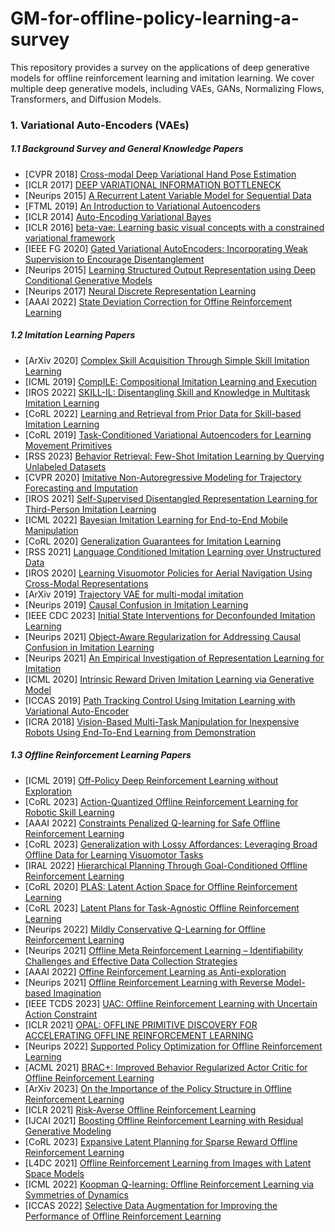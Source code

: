 # GM-for-offline-policy-learning-a-survey
This repository provides a survey on the applications of deep generative models for offline reinforcement learning and imitation learning. We cover multiple deep generative models, including VAEs, GANs, Normalizing Flows, Transformers, and Diffusion Models.

### 1. Variational Auto-Encoders (VAEs)

##### 1.1 Background Survey and General Knowledge Papers

* [CVPR 2018] [Cross-modal Deep Variational Hand Pose Estimation](https://openaccess.thecvf.com/content_cvpr_2018/papers/Spurr_Cross-Modal_Deep_Variational_CVPR_2018_paper.pdf)
* [ICLR 2017] [DEEP VARIATIONAL INFORMATION BOTTLENECK](https://arxiv.org/pdf/1612.00410.pdf)
* [Neurips 2015] [A Recurrent Latent Variable Model for Sequential Data](https://proceedings.neurips.cc/paper/2015/file/b618c3210e934362ac261db280128c22-Paper.pdf)
* [FTML 2019] [An Introduction to Variational Autoencoders](https://www.nowpublishers.com/article/Details/MAL-056)
* [ICLR 2014] [Auto-Encoding Variational Bayes](https://arxiv.org/pdf/1312.6114.pdf?source=post_page---------------------------)
* [ICLR 2016] [beta-vae: Learning basic visual concepts with a constrained variational framework](https://openreview.net/references/pdf?fbclid=IwAR0ToM3wj4gBJFQBkTF-rvD2RKTfmEWyBQ_So-VNZOOHWMbEJLvxxh3VfHw&id=Sy2fzU9gl)
* [IEEE FG 2020] [Gated Variational AutoEncoders: Incorporating Weak Supervision to Encourage Disentanglement](https://ieeexplore.ieee.org/stamp/stamp.jsp?arnumber=9320221&casa_token=1NuD9zPCiQgAAAAA:8p0kC7zqkbWEWzrcw3PQOAIN0SyEEjhPoeOYboqEAZvRofY4HF35bMLtsOsLVy5bpuk5ng5T&tag=1)
* [Neurips 2015] [Learning Structured Output Representation using Deep Conditional Generative Models](https://proceedings.neurips.cc/paper_files/paper/2015/file/8d55a249e6baa5c06772297520da2051-Paper.pdf)
* [Neurips 2017] [Neural Discrete Representation Learning](https://proceedings.neurips.cc/paper/2017/file/7a98af17e63a0ac09ce2e96d03992fbc-Paper.pdf)
* [AAAI 2022] [State Deviation Correction for Offine Reinforcement Learning](https://ojs.aaai.org/index.php/AAAI/article/view/20886)

##### 1.2 Imitation Learning Papers
* [ArXiv 2020] [Complex Skill Acquisition Through Simple Skill Imitation Learning](https://arxiv.org/pdf/2007.10281.pdf)
* [ICML 2019] [CompILE: Compositional Imitation Learning and Execution](http://proceedings.mlr.press/v97/kipf19a/kipf19a.pdf)
* [IROS 2022] [SKILL-IL: Disentangling Skill and Knowledge in Multitask Imitation Learning](https://ieeexplore.ieee.org/stamp/stamp.jsp?arnumber=9981375&casa_token=cR1C-kYRmj4AAAAA:q__0TXiOVwxbRoH4dCLyR_wnQ-kPxO7jVJYaQD0K1VZ8Nj5H6-uzfvk_W915XAJ8zz8X2DcM?tag=1)
* [CoRL 2022] [Learning and Retrieval from Prior Data for Skill-based Imitation Learning](https://openreview.net/pdf?id=QgXArq7RIh)
* [CoRL 2019] [Task-Conditioned Variational Autoencoders for Learning Movement Primitives](http://proceedings.mlr.press/v100/noseworthy20a/noseworthy20a.pdf)
* [RSS 2023] [Behavior Retrieval: Few-Shot Imitation Learning by Querying Unlabeled Datasets](https://www.roboticsproceedings.org/rss19/p011.pdf)
* [CVPR 2020] [Imitative Non-Autoregressive Modeling for Trajectory Forecasting and Imputation](https://openaccess.thecvf.com/content_CVPR_2020/papers/Qi_Imitative_Non-Autoregressive_Modeling_for_Trajectory_Forecasting_and_Imputation_CVPR_2020_paper.pdf)
* [IROS 2021] [Self-Supervised Disentangled Representation Learning for Third-Person Imitation Learning](https://ieeexplore.ieee.org/stamp/stamp.jsp?arnumber=9636363&casa_token=8rxU25a5M30AAAAA:kQBK0REcLZdEMvLBgZ1zA701lehbkwJnHw-cN7pF1FJOncrs1RLK0qmsvlR8qGEzpyIqf6ZX)
* [ICML 2022] [Bayesian Imitation Learning for End-to-End Mobile Manipulation](https://proceedings.mlr.press/v162/du22b/du22b.pdf)
* [CoRL 2020] [Generalization Guarantees for Imitation Learning](https://proceedings.mlr.press/v155/ren21a/ren21a.pdf)
* [RSS 2021] [Language Conditioned Imitation Learning over Unstructured Data](https://www.roboticsproceedings.org/rss17/p047.pdf)
* [IROS 2020] [Learning Visuomotor Policies for Aerial Navigation Using Cross-Modal Representations](https://ieeexplore.ieee.org/stamp/stamp.jsp?arnumber=9341049&casa_token=z1V_OVjSYbYAAAAA:dDx2X6RLitFHfX_7xp7R2_a7J4KVZ3C2ZTP8eVRj0AQut8TKR9H_u9mmskFpp4Gy22jXltcf)
* [ArXiv 2019] [Trajectory VAE for multi-modal imitation](https://openreview.net/pdf?id=Byx1VnR9K7)
* [Neurips 2019] [Causal Confusion in Imitation Learning](https://proceedings.neurips.cc/paper_files/paper/2019/file/947018640bf36a2bb609d3557a285329-Paper.pdf)
* [IEEE CDC 2023] [Initial State Interventions for Deconfounded Imitation Learning](https://ieeexplore.ieee.org/stamp/stamp.jsp?arnumber=10383252&casa_token=ZJyKVnPGGN8AAAAA:4uV47CMW5MgsBGknbyk4sjnMlNcBNFhP80jvPjZMdvHPmiuPq56T9ov5IUqhW6hZX8JU94HU)
* [Neurips 2021] [Object-Aware Regularization for Addressing Causal Confusion in Imitation Learning](https://proceedings.neurips.cc/paper/2021/file/17a3120e4e5fbdc3cb5b5f946809b06a-Paper.pdf)
* [Neurips 2021] [An Empirical Investigation of Representation Learning for Imitation](https://openreview.net/pdf?id=kBNhgqXatI)
* [ICML 2020] [Intrinsic Reward Driven Imitation Learning via Generative Model](http://proceedings.mlr.press/v119/yu20d/yu20d.pdf)
* [ICCAS 2019] [Path Tracking Control Using Imitation Learning with Variational Auto-Encoder](https://ieeexplore.ieee.org/stamp/stamp.jsp?arnumber=8971711&casa_token=jARtCQiMeeYAAAAA:onkkJlXxkmlIZwHbx1QjzhlWpm5KFsdiWyOac-n3MTd5NFO_nDZJI6oaiUaBFKjL-SP6y0nY)
* [ICRA 2018] [Vision-Based Multi-Task Manipulation for Inexpensive Robots Using End-To-End Learning from Demonstration](https://ieeexplore.ieee.org/stamp/stamp.jsp?arnumber=8461076&casa_token=qXDKtEqT2-QAAAAA:PwL1ljHs_VxpLbCpv7QlV2nArsMifteUbgAcMVd82nFeC6BSmQfLfi-6BbSwRwuVzqzieovf)


##### 1.3 Offline Reinforcement Learning Papers
* [ICML 2019] [Off-Policy Deep Reinforcement Learning without Exploration](http://proceedings.mlr.press/v97/fujimoto19a/fujimoto19a.pdf)
* [CoRL 2023] [Action-Quantized Offline Reinforcement Learning for Robotic Skill Learning](https://proceedings.mlr.press/v229/luo23a/luo23a.pdf)
* [AAAI 2022] [Constraints Penalized Q-learning for Safe Offline Reinforcement Learning](https://ojs.aaai.org/index.php/AAAI/article/view/20855)
* [CoRL 2023] [Generalization with Lossy Affordances: Leveraging Broad Offline Data for Learning Visuomotor Tasks](https://proceedings.mlr.press/v205/fang23a/fang23a.pdf)
* [IRAL 2022] [Hierarchical Planning Through Goal-Conditioned Offline Reinforcement Learning](https://ieeexplore.ieee.org/stamp/stamp.jsp?arnumber=9826807&casa_token=hG0zzkZ5t5cAAAAA:YbJettUnRFL2TaEkcLht0-hYtPM8IUFaKPvtG8V3_j-ikp6W9N1sAD8Q2uawkHL1NKDdWTwW&tag=1)
* [CoRL 2020] [PLAS: Latent Action Space for Offline Reinforcement Learning](https://proceedings.mlr.press/v155/zhou21b/zhou21b.pdf)
* [CoRL 2023] [Latent Plans for Task-Agnostic Offline Reinforcement Learning](https://proceedings.mlr.press/v205/rosete-beas23a/rosete-beas23a.pdf)
* [Neurips 2022] [Mildly Conservative Q-Learning for Offline Reinforcement Learning](https://proceedings.neurips.cc/paper_files/paper/2022/file/0b5669c3b07bb8429af19a7919376ff5-Paper-Conference.pdf)
* [Neurips 2021] [Offline Meta Reinforcement Learning – Identifiability Challenges and Effective Data Collection Strategies](https://proceedings.neurips.cc/paper_files/paper/2021/file/248024541dbda1d3fd75fe49d1a4df4d-Paper.pdf)
* [AAAI 2022] [Offine Reinforcement Learning as Anti-exploration](https://ojs.aaai.org/index.php/AAAI/article/view/20783)
* [Neurips 2021] [Offline Reinforcement Learning with Reverse Model-based Imagination](https://proceedings.neurips.cc/paper_files/paper/2021/file/f5e647292cc4e1064968ca62bebe7e47-Paper.pdf)
* [IEEE TCDS 2023] [UAC: Offline Reinforcement Learning with Uncertain Action Constraint](https://ieeexplore.ieee.org/stamp/stamp.jsp?arnumber=10158415&casa_token=QdkJztwbbyMAAAAA:jDUKJnQo7qZ-emdCrmWzAglYnhH3E68yXGVmY5-dFhv2LPGbr46O7Y2pM9Mic8y-gFpvXijm)
* [ICLR 2021] [OPAL: OFFLINE PRIMITIVE DISCOVERY FOR ACCELERATING OFFLINE REINFORCEMENT LEARNING](https://openreview.net/pdf?id=V69LGwJ0lIN)
* [Neurips 2022] [Supported Policy Optimization for Offline Reinforcement Learning](https://proceedings.neurips.cc/paper_files/paper/2022/file/caa934a507a952698d54efb24845fc4b-Paper-Conference.pdf)
* [ACML 2021] [BRAC+: Improved Behavior Regularized Actor Critic for Offline Reinforcement Learning](https://proceedings.mlr.press/v157/zhang21a/zhang21a.pdf)
* [ArXiv 2023] [On the Importance of the Policy Structure in Offline Reinforcement Learning](https://openreview.net/pdf?id=EJPWfoJRba)
* [ICLR 2021] [Risk-Averse Offline Reinforcement Learning](https://openreview.net/pdf?id=TBIzh9b5eaz)
* [IJCAI 2021] [Boosting Offline Reinforcement Learning with Residual Generative Modeling](https://www.ijcai.org/proceedings/2021/0492.pdf)
* [CoRL 2023] [Expansive Latent Planning for Sparse Reward Offline Reinforcement Learning](https://proceedings.mlr.press/v229/gieselmann23a/gieselmann23a.pdf)
* [L4DC 2021] [Offline Reinforcement Learning from Images with Latent Space Models](http://proceedings.mlr.press/v144/rafailov21a/rafailov21a.pdf)
* [ICML 2022] [Koopman Q-learning: Offline Reinforcement Learning via Symmetries of Dynamics](https://proceedings.mlr.press/v162/weissenbacher22a/weissenbacher22a.pdf)
* [ICCAS 2022] [Selective Data Augmentation for Improving the Performance of Offline Reinforcement Learning](https://ieeexplore.ieee.org/stamp/stamp.jsp?arnumber=10003747&casa_token=YfeS2Qp4l8sAAAAA:dPm8kLzIFuruHDbm-IagrTbBlvx3HvqH0aD3Xox2uITApexQMSE66uxCMLmwHYTv-a61snK_)